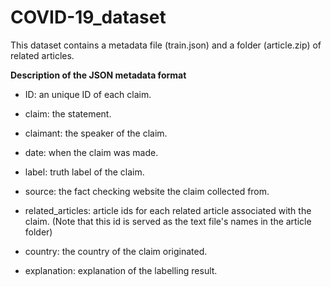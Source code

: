 # COVID-19_dataset

This dataset contains a metadata file (train.json) and a folder (article.zip) of related articles. 


**Description of the JSON metadata format**
- ID: an unique ID of each claim.
- claim: the statement.
- claimant: the speaker of the claim.
- date: when the claim was made.
- label: truth label of the claim.
- source: the fact checking website the claim collected from.
- related_articles: article ids for each related article associated with the claim. 
(Note that this id is served as the text file's names in the article folder)

- country: the country of the claim originated.
- explanation: explanation of the labelling result. 

